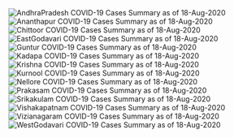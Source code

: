 
<img src="https://deepuhub.github.io/COVID-19/GraphsGenerated/18-Aug-2020/AndhraPradesh_18-Aug-2020.jpg" alt="AndhraPradesh COVID-19 Cases Summary as of 18-Aug-2020">
 <br>										  
<img src="https://deepuhub.github.io/COVID-19/GraphsGenerated/18-Aug-2020/Ananthapur_18-Aug-2020.jpg" alt="Ananthapur COVID-19 Cases Summary as of 18-Aug-2020">
 <br>										  
<img src="https://deepuhub.github.io/COVID-19/GraphsGenerated/18-Aug-2020/Chittoor_18-Aug-2020.jpg" alt="Chittoor COVID-19 Cases Summary as of 18-Aug-2020">
 <br>										  
<img src="https://deepuhub.github.io/COVID-19/GraphsGenerated/18-Aug-2020/EastGodavari_18-Aug-2020.jpg" alt="EastGodavari COVID-19 Cases Summary as of 18-Aug-2020">
 <br>										  
<img src="https://deepuhub.github.io/COVID-19/GraphsGenerated/18-Aug-2020/Guntur_18-Aug-2020.jpg" alt="Guntur COVID-19 Cases Summary as of 18-Aug-2020">
 <br>										  
<img src="https://deepuhub.github.io/COVID-19/GraphsGenerated/18-Aug-2020/Kadapa_18-Aug-2020.jpg" alt="Kadapa COVID-19 Cases Summary as of 18-Aug-2020">
 <br>										  
<img src="https://deepuhub.github.io/COVID-19/GraphsGenerated/18-Aug-2020/Krishna_18-Aug-2020.jpg" alt="Krishna COVID-19 Cases Summary as of 18-Aug-2020">
 <br>										  
<img src="https://deepuhub.github.io/COVID-19/GraphsGenerated/18-Aug-2020/Kurnool_18-Aug-2020.jpg" alt="Kurnool COVID-19 Cases Summary as of 18-Aug-2020">
 <br>										  
<img src="https://deepuhub.github.io/COVID-19/GraphsGenerated/18-Aug-2020/Nellore_18-Aug-2020.jpg" alt="Nellore COVID-19 Cases Summary as of 18-Aug-2020">
 <br>										  
<img src="https://deepuhub.github.io/COVID-19/GraphsGenerated/18-Aug-2020/Prakasam_18-Aug-2020.jpg" alt="Prakasam COVID-19 Cases Summary as of 18-Aug-2020">
 <br>										  
<img src="https://deepuhub.github.io/COVID-19/GraphsGenerated/18-Aug-2020/Srikakulam_18-Aug-2020.jpg" alt="Srikakulam COVID-19 Cases Summary as of 18-Aug-2020">
 <br>										  
<img src="https://deepuhub.github.io/COVID-19/GraphsGenerated/18-Aug-2020/Vishakapatnam_18-Aug-2020.jpg" alt="Vishakapatnam COVID-19 Cases Summary as of 18-Aug-2020">
 <br>										  
<img src="https://deepuhub.github.io/COVID-19/GraphsGenerated/18-Aug-2020/Vizianagaram_18-Aug-2020.jpg" alt="Vizianagaram COVID-19 Cases Summary as of 18-Aug-2020">
 <br>										  
<img src="https://deepuhub.github.io/COVID-19/GraphsGenerated/18-Aug-2020/WestGodavari_18-Aug-2020.jpg" alt="WestGodavari COVID-19 Cases Summary as of 18-Aug-2020">
 <br> 